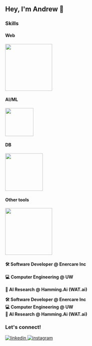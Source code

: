 ## Hey, I'm Andrew 👋  
 
### Skills
#### Web
<div>
    <a href="https://skillicons.dev">
        <img src="https://skillicons.dev/icons?i=ts,js,react,redux,nodejs" width="150px">
    </a>
</div>

#### AI/ML
<div>
    <a href="https://skillicons.dev">
        <img src="https://skillicons.dev/icons?i=py,pytorch,tensorflow" width="90px">
    </a>
</div>

#### DB
<div>
    <a href="https://skillicons.dev">
        <img src="https://skillicons.dev/icons?i=mysql,mongodb,postgres,sqlite" width="120px">
    </a>
</div>

#### Other tools
<div style="margin-bottom: 20px;">
    <a href="https://skillicons.dev">
        <img src="https://skillicons.dev/icons?i=aws,azure,docker,postman,matlab" width="150px">
    </a>
</div>

**🛠️ Software Developer @ Enercare Inc** </br>  
**💻 Computer Engineering @ UW** </br>  
**🧠 AI Research @ Hamming.Ai (WAT.ai)**



 **🛠️ Software Developer @ Enercare Inc </br>**
 **💻 Computer Engineering @ UW </br>**
 **🧠 AI Research @ Hamming.Ai (WAT.ai)**

### Let's connect!
<div>
<a href="https://www.linkedin.com/in/hyojaek/" target="_blank">
<img src=https://img.shields.io/badge/linkedin-%2300acee.svg?color=405DE6&style=for-the-badge&logo=linkedin&logoColor=white alt=linkedin style="margin-bottom: 5px;" />
</a>
<a href="https://instagram.com/hyojaek03" target="_blank">
<img src=https://img.shields.io/badge/instagram-%ff5851db.svg?color=C13584&style=for-the-badge&logo=instagram&logoColor=white alt=instagram style="margin-bottom: 5px;" />
</a>
</div>
